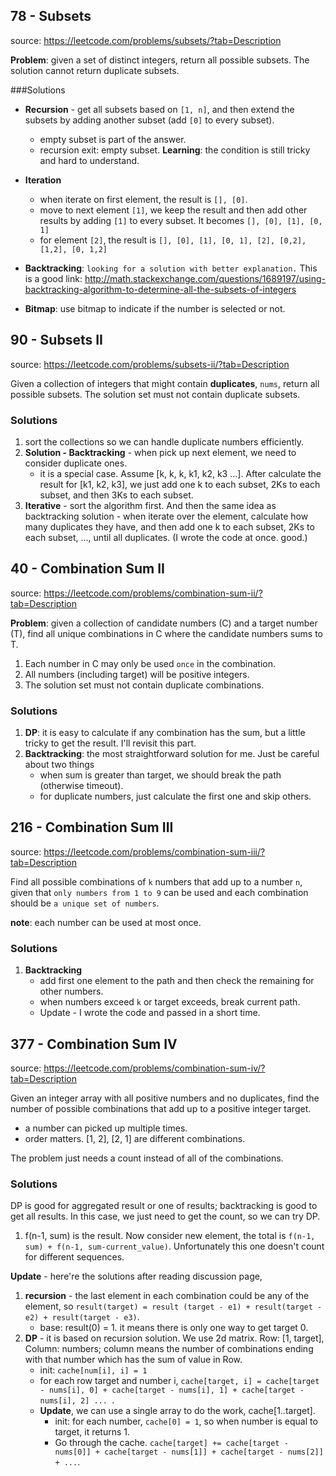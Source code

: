 ## 78 - Subsets
source: https://leetcode.com/problems/subsets/?tab=Description

**Problem**: given a set of distinct integers, return all possible subsets. The solution cannot return duplicate subsets.

###Solutions
* **Recursion** - get all subsets based on `[1, n]`, and then extend the subsets by adding another subset (add `[0]` to every subset).
	* empty subset is part of the answer.
	* recursion exit: empty subset. **Learning**: the condition is still tricky and hard to understand.

*  **Iteration**
	* when iterate on first element, the result is `[], [0]`.
	* move to next element `[1]`, we keep the result and then add other results by adding `[1]` to every subset. It becomes `[], [0], [1], [0, 1]`
	* for element `[2]`, the result is `[], [0], [1], [0, 1], [2], [0,2], [1,2], [0, 1,2]`
* **Backtracking**:  `looking for a solution with better explanation.` This is a good link: http://math.stackexchange.com/questions/1689197/using-backtracking-algorithm-to-determine-all-the-subsets-of-integers
* **Bitmap**: use bitmap to indicate if the number is selected or not.

## 90 - Subsets II
source: https://leetcode.com/problems/subsets-ii/?tab=Description

Given a collection of integers that might contain **duplicates**, `nums`, return all possible subsets. The solution set must not contain duplicate subsets.

### Solutions
1. sort the collections so we can handle duplicate numbers efficiently.
2. **Solution - Backtracking** - when pick up next element, we need to consider duplicate ones.
	* it is a special case. Assume [k, k, k, k1, k2, k3 ...]. After calculate the result for [k1, k2, k3], we just add one k to each subset, 2Ks to each subset, and then 3Ks to each subset.
3. **Iterative** - sort the algorithm first. And then the same idea as backtracking solution - when iterate over the element, calculate how many duplicates they have, and then add one k to each subset, 2Ks to each subset, ..., until all duplicates. (I wrote the code at once. good.)

## 40 - Combination Sum II
source: https://leetcode.com/problems/combination-sum-ii/?tab=Description

**Problem**: given a collection of candidate numbers (C) and a target number (T), find all unique combinations in C where the candidate numbers sums to T.

1. Each number in C may only be used `once` in the combination.
2. All numbers (including target) will be positive integers.
3. The solution set must not contain duplicate combinations.

### Solutions
1. **DP**: it is easy to calculate if any combination has the sum, but a little tricky to get the result. I'll revisit this part.
2. **Backtracking**: the most straightforward solution for me. Just be careful about two things
	* when sum is greater than target, we should break the path (otherwise timeout).
	* for duplicate numbers, just calculate the first one and skip others.

## 216 - Combination Sum III
source: https://leetcode.com/problems/combination-sum-iii/?tab=Description

Find all possible combinations of `k` numbers that add up to a number `n`, given that `only numbers from 1 to 9` can be used and each combination should be `a unique set of numbers`.

**note**: each number can be used at most once.

### Solutions
1. **Backtracking**
	* add first one element to the path and then check the remaining for other numbers.
	* when numbers exceed `k` or target exceeds, break current path.
	* Update - I wrote the code and passed in a short time.

## 377 - Combination Sum IV
source: https://leetcode.com/problems/combination-sum-iv/?tab=Description

Given an integer array with all positive numbers and no duplicates, find the number of possible combinations that add up to a positive integer target.

* a number can picked up multiple times.
* order matters. [1, 2], [2, 1] are different combinations.

The problem just needs a count instead of all of the combinations.

### Solutions
DP is good for aggregated result or one of results; backtracking is good to get all results. In this case, we just need to get the count, so we can try DP.

1. f(n-1, sum) is the result. Now consider new element, the total is `f(n-1, sum) + f(n-1, sum-current_value)`. Unfortunately this one doesn't count for different sequences.

**Update** - here're the solutions after reading discussion page,

1. **recursion** - the last element in each combination could be any of the element, so `result(target) = result (target - e1) + result(target - e2) + result(target - e3)`.
	* base: result(0) = 1. it means there is only one way to get target 0.
2. **DP** - it is based on recursion solution. We use 2d matrix. Row: [1, target], Column: numbers; column means the number of combinations ending with that number which has the sum of value in Row.
	* init: `cache[num[i], i] = 1`
	* for each row target and number i, `cache[target, i] = cache[target - nums[i], 0] + cache[target - nums[i], 1] + cache[target - nums[i], 2] ... `.
	* **Update**, we can use a single array to do the work, cache[1..target]. 
		* init: for each number, `cache[0] = 1`, so when number is equal to target, it returns 1.
		* Go through the cache. `cache[target] += cache[target - nums[0]] + cache[target - nums[1]] + cache[target - nums[2]] + ...`. 
